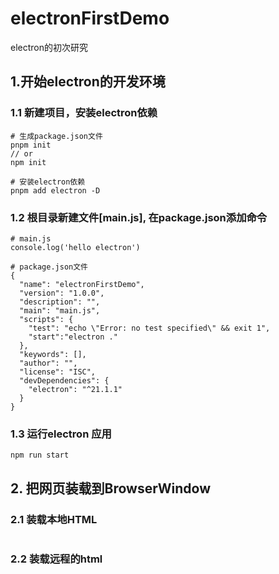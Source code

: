 # electronFirstDemo
electron的初次研究
## 1.开始electron的开发环境
### 1.1 新建项目，安装electron依赖
```
# 生成package.json文件
pnpm init
// or
npm init

# 安装electron依赖
pnpm add electron -D

```
### 1.2 根目录新建文件[main.js], 在package.json添加命令
```
# main.js
console.log('hello electron')

# package.json文件
{
  "name": "electronFirstDemo",
  "version": "1.0.0",
  "description": "",
  "main": "main.js",
  "scripts": {
    "test": "echo \"Error: no test specified\" && exit 1",
    "start":"electron ."
  },
  "keywords": [],
  "author": "",
  "license": "ISC",
  "devDependencies": {
    "electron": "^21.1.1"
  }
}
```
### 1.3 运行electron 应用
```
npm run start
```
## 2. 把网页装载到BrowserWindow
### 2.1 装载本地HTML
```
```
### 2.2 装载远程的html
